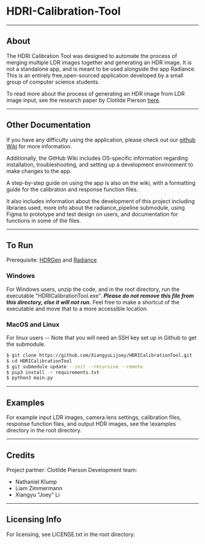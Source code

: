 # HDRI-Calibration-Tool


---
## About
The HDRI Calibration Tool was designed to automate the process of merging multiple LDR images together and generating an HDR image. It is not a standalone app, and is meant to be used alongside the app Radiance. This is an entirely free,open-sourced application developed by a small group of computer science students.

To read more about the process of generating an HDR image from LDR image input, see the research paper by Clotilde Pierson [here](https://doi.org/10.1080/15502724.2019.1684319).


---
## Other Documentation
If you have any difficulty using the application, please check out our [github Wiki](https://github.com/XiangyuLijoey/HDRICalibrationTool/wiki) for more information.

Additionally, the GitHub Wiki includes OS-specific information regarding installation, troubleshooting, and setting up a development environment to make changes to the app.

A step-by-step guide on using the app is also on the wiki, with a formatting guide for the calibration and response function files.

It also includes information about the development of this project including libraries used, more info about the radiance_pipeline submodule, using Figma to prototype and test design on users, and documentation for functions in some of the files.


---
## To Run

Prerequisite: [HDRGen](http://www.anyhere.com/) and [Radiance](https://www.radiance-online.org/)

### Windows
For Windows users, unzip the code, and in the root directory, run the executable "HDRICalibrationTool.exe". ***Please do not remove this file from this directory, else it will not run.*** Feel free to make a shortcut of the executable and move that to a more accessible location.

### MacOS and Linux
For linux users -- Note that you will need an SSH key set up in Github to get the submodule. 
```bash
$ git clone https://github.com/XiangyuLijoey/HDRICalibrationTool.git
$ cd HDRICalibrationTool
$ git submodule update --init --recursive --remote
$ pip3 install -r requirements.txt
$ python3 main.py
```


---
## Examples
For example input LDR images, camera lens settings, calibration files, response function files, and output HDR images, see the \examples directory in the root directory.


---
## Credits
Project partner: Clotilde Pierson
Development team:
* Nathaniel Klump
* Liam Zimmermann
* Xiangyu "Joey" Li


---
## Licensing Info
For licensing, see LICENSE.txt in the root directory.
